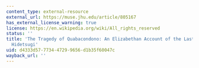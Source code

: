 ```yaml
---
content_type: external-resource
external_url: https://muse.jhu.edu/article/805167
has_external_license_warning: true
license: https://en.wikipedia.org/wiki/All_rights_reserved
status: ''
title: 'The Tragedy of Quabacondono: An Elizabethan Account of the Last Days of Toyotomi
  Hidetsugi'
uid: d4333d57-7734-4729-9656-d1b35f60047c
wayback_url: ''
---
```

